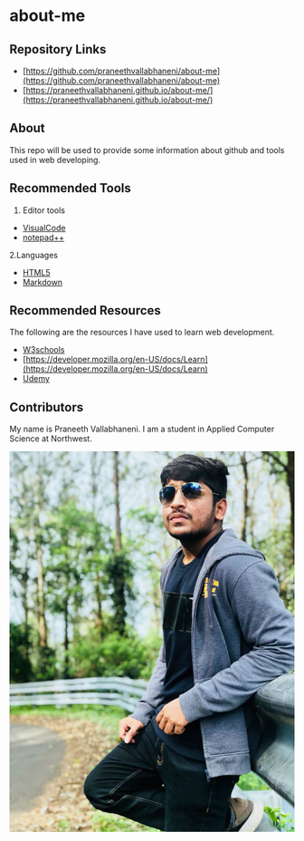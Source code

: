 # about-me

## Repository Links

- [https://github.com/praneethvallabhaneni/about-me](https://github.com/praneethvallabhaneni/about-me)
- [https://praneethvallabhaneni.github.io/about-me/](https://praneethvallabhaneni.github.io/about-me/)

## About
This repo will be used to provide some information about github and tools used in web developing.

## Recommended Tools
1. Editor tools
 - [VisualCode](https://code.visualstudio.com/)
 - [notepad++](https://notepad-plus-plus.org/)
 
2.Languages
- [HTML5](https://developer.mozilla.org/en-US/docs/Web/Guide/HTML/HTML5)
- [Markdown](https://www.markdownguide.org/)

## Recommended Resources
The following are the resources I have used to learn web development.
- [W3schools](https://www.w3schools.com/whatis/)
- [https://developer.mozilla.org/en-US/docs/Learn](https://developer.mozilla.org/en-US/docs/Learn)
- [Udemy](https://www.udemy.com/courses/development/web-development/)

## Contributors
My name is Praneeth Vallabhaneni. I am a student in Applied Computer Science at Northwest.

![](praneeth.JPG)
